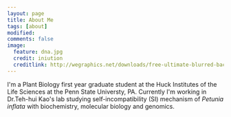 ```yaml
---
layout: page
title: About Me
tags: [about]
modified: 
comments: false
image:
  feature: dna.jpg
  credit: iniution
  creditlink: http://wegraphics.net/downloads/free-ultimate-blurred-background-pack/  
---
```


I'm a Plant Biology first year graduate student at the Huck Institutes of the Life Sciences at the Penn State Universty, PA. Currently I'm working in Dr.Teh-hui Kao's lab studying self-incompatibility (SI) mechanism of *Petunia inflata* with biochemistry, molecular biology and genomics.


